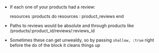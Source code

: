 * If each one of your products had a review:

     resources :products do
       resources : product_reviews
     end

* Paths to reviews would be absolute and through products like /products/:product_id/reviews/:reviews_id
* Sometimes these can get unwealdy, so by passing `shallow, :true` right before the do of the block it cleans things up